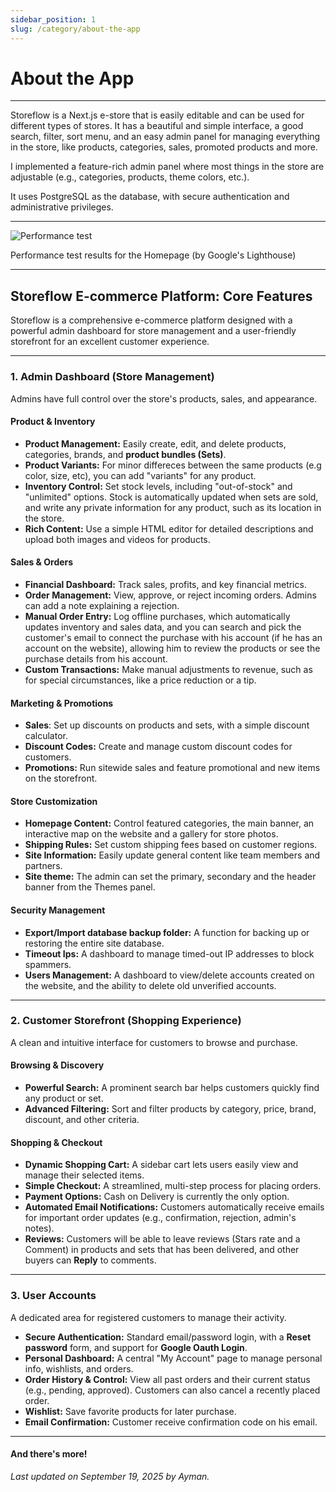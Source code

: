 ```yaml
---
sidebar_position: 1
slug: /category/about-the-app
---
```


# About the App

---

Storeflow is a Next.js e-store that is easily editable and can be used for different types of stores. It has a beautiful and simple interface, a good search, filter, sort menu, and an easy admin panel for managing everything in the store, like products, categories, sales, promoted products and more.

I implemented a feature-rich admin panel where most things in the store are adjustable (e.g., categories, products, theme colors, etc.).

It uses PostgreSQL as the database, with secure authentication and administrative privileges.

---

![Performance test](../../static/img/performance-test.png)

Performance test results for the Homepage (by Google's Lighthouse)

---

## **Storeflow E-commerce Platform: Core Features**

Storeflow is a comprehensive e-commerce platform designed with a powerful admin dashboard for store management and a user-friendly storefront for an excellent customer experience.

---

### **1. Admin Dashboard (Store Management)**

Admins have full control over the store's products, sales, and appearance.

#### **Product & Inventory**

- **Product Management:** Easily create, edit, and delete products, categories, brands, and **product bundles (Sets)**.
- **Product Variants:** For minor differeces between the same products (e.g color, size, etc), you can add "variants" for any product.
- **Inventory Control:** Set stock levels, including "out-of-stock" and "unlimited" options. Stock is automatically updated when sets are sold, and write any private information for any product, such as its location in the store.
- **Rich Content:** Use a simple HTML editor for detailed descriptions and upload both images and videos for products.

#### **Sales & Orders**

- **Financial Dashboard:** Track sales, profits, and key financial metrics.
- **Order Management:** View, approve, or reject incoming orders. Admins can add a note explaining a rejection.
- **Manual Order Entry:** Log offline purchases, which automatically updates inventory and sales data, and you can search and pick the customer's email to connect the purchase with his account (if he has an account on the website), allowing him to review the products or see the purchase details from his account.
- **Custom Transactions:** Make manual adjustments to revenue, such as for special circumstances, like a price reduction or a tip.

#### **Marketing & Promotions**

- **Sales**: Set up discounts on products and sets, with a simple discount calculator.
- **Discount Codes:** Create and manage custom discount codes for customers.
- **Promotions:** Run sitewide sales and feature promotional and new items on the storefront.

#### **Store Customization**

- **Homepage Content:** Control featured categories, the main banner, an interactive map on the website and a gallery for store photos.
- **Shipping Rules:** Set custom shipping fees based on customer regions.
- **Site Information:** Easily update general content like team members and partners.
- **Site theme:** The admin can set the primary, secondary and the header banner from the Themes panel.

#### **Security Management**

- **Export/Import database backup folder:** A function for backing up or restoring the entire site database.
- **Timeout Ips:** A dashboard to manage timed-out IP addresses to block spammers.
- **Users Management:** A dashboard to view/delete accounts created on the website, and the ability to delete old unverified accounts.

---

### **2. Customer Storefront (Shopping Experience)**

A clean and intuitive interface for customers to browse and purchase.

#### **Browsing & Discovery**

- **Powerful Search:** A prominent search bar helps customers quickly find any product or set.
- **Advanced Filtering:** Sort and filter products by category, price, brand, discount, and other criteria.

#### **Shopping & Checkout**

- **Dynamic Shopping Cart:** A sidebar cart lets users easily view and manage their selected items.
- **Simple Checkout:** A streamlined, multi-step process for placing orders.
- **Payment Options:** Cash on Delivery is currently the only option.
- **Automated Email Notifications:** Customers automatically receive emails for important order updates (e.g., confirmation, rejection, admin's notes).
- **Reviews:** Customers will be able to leave reviews (Stars rate and a Comment) in products and sets that has been delivered, and other buyers can **Reply** to comments.

---

### **3. User Accounts**

A dedicated area for registered customers to manage their activity.

- **Secure Authentication:** Standard email/password login, with a **Reset password** form, and support for **Google Oauth Login**.
- **Personal Dashboard:** A central "My Account" page to manage personal info, wishlists, and orders.
- **Order History & Control:** View all past orders and their current status (e.g., pending, approved). Customers can also cancel a recently placed order.
- **Wishlist:** Save favorite products for later purchase.
- **Email Confirmation:** Customer receive confirmation code on his email.

---

#### **And there's more!**

_Last updated on September 19, 2025 by Ayman._

<!-- - **Real-time Notifications:** See new orders appear instantly without needing to refresh the page. -->
<!-- - **Improved Loading:** Skeleton screens provide a faster, smoother browsing experience. -->
<!-- with planned support for **Credit Card** (soon) and **PayPal** (soon) -->
